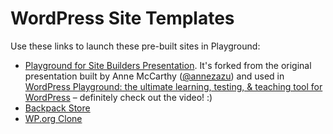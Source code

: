 # WordPress Site Templates

Use these links to launch these pre-built sites in Playground:

* [Playground for Site Builders Presentation](https://playground.wordpress.net/?login=no&theme=twentytwentyfour&import-site=https%3A%2F%2Fraw.githubusercontent.com%2Fadamziel%2Fplayground-sites%2Fmain%2Fplayground-for-site-builders%2Fplayground.zip). It's forked from the original presentation built by Anne McCarthy ([@annezazu](https://github.com/annezazu/)) and used in [WordPress Playground: the ultimate learning, testing, & teaching tool for WordPress](https://www.youtube.com/watch?v=dN_LaenY8bI) – definitely check out the video! :)
* [Backpack Store](https://playground.wordpress.net/?import-site=https%3A%2F%2Fraw.githubusercontent.com%2Fadamziel%2Fplayground-sites%2Fmain%2Fwoocommerce-backpacks%2Fplayground.zip)
* [WP.org Clone](https://playground.wordpress.net/?import-site=https%3A%2F%2Fraw.githubusercontent.com%2Fadamziel%2Fplayground-sites%2Fmain%2Fwporg-clone%2Fplayground.zip)

